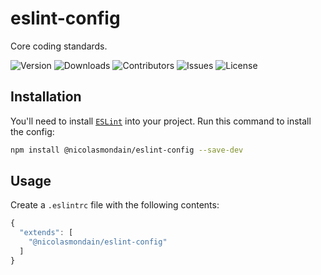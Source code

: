# eslint-config

Core coding standards.

![Version](https://img.shields.io/github/package-json/version/nicolasmondain/eslint-config)
![Downloads](https://img.shields.io/npm/dm/@nicolasmondain/eslint-config.svg)
![Contributors](https://img.shields.io/github/contributors/nicolasmondain/eslint-config)
![Issues](https://img.shields.io/github/issues/nicolasmondain/eslint-config)
![License](https://img.shields.io/github/license/nicolasmondain/eslint-config)

## Installation

You'll need to install [`ESLint`](https://www.npmjs.com/package/eslint) into your project. Run this command to install the config:

```sh
npm install @nicolasmondain/eslint-config --save-dev
```

## Usage

Create a `.eslintrc` file with the following contents:

```js
{
  "extends": [
    "@nicolasmondain/eslint-config"
  ]
}
```
